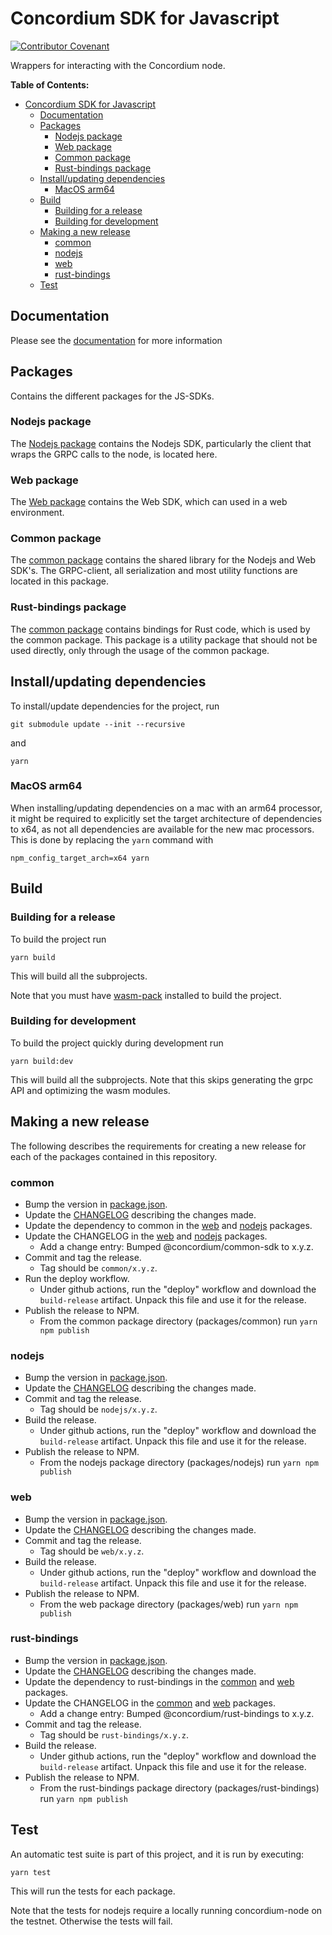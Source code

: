 # Concordium SDK for Javascript

[![Contributor Covenant](https://img.shields.io/badge/Contributor%20Covenant-2.0-4baaaa.svg)](https://github.com/Concordium/.github/blob/main/.github/CODE_OF_CONDUCT.md)

Wrappers for interacting with the Concordium node.

**Table of Contents:**

<!--toc:start-->
- [Concordium SDK for Javascript](#concordium-sdk-for-javascript)
  - [Documentation](#documentation)
  - [Packages](#packages)
    - [Nodejs package](#nodejs-package)
    - [Web package](#web-package)
    - [Common package](#common-package)
    - [Rust-bindings package](#rust-bindings-package)
  - [Install/updating dependencies](#installupdating-dependencies)
    - [MacOS arm64](#macos-arm64)
  - [Build](#build)
    - [Building for a release](#building-for-a-release)
    - [Building for development](#building-for-development)
  - [Making a new release](#making-a-new-release)
    - [common](#common)
    - [nodejs](#nodejs)
    - [web](#web)
    - [rust-bindings](#rust-bindings)
  - [Test](#test)
<!--toc:end-->

## Documentation

Please see the
[documentation](https://rasmus-kirk.github.io/concordium-node-sdk-js/index.html)
for more information

## Packages

Contains the different packages for the JS-SDKs.

### Nodejs package

The [Nodejs package](./packages/nodejs) contains the Nodejs SDK, particularly the client that wraps the GRPC calls
to the node, is located here.

### Web package

The [Web package](./packages/web) contains the Web SDK, which can used in a web environment.

### Common package

The [common package](./packages/common) contains the shared library for the Nodejs and Web SDK's. The GRPC-client, all serialization
and most utility functions are located in this package.

### Rust-bindings package

The [common package](./packages/common) contains bindings for Rust code, which is used by the common package. This
package is a utility package that should not be used directly, only through
the usage of the common package.

## Install/updating dependencies

To install/update dependencies for the project, run

```shell
git submodule update --init --recursive
```

and

```shell
yarn
```

### MacOS arm64

When installing/updating dependencies on a mac with an arm64 processor, it
might be required to explicitly set the target architecture of dependencies
to x64, as not all dependencies are available for the new mac processors. This
is done by replacing the `yarn` command with

```shell
npm_config_target_arch=x64 yarn
```

## Build

### Building for a release

To build the project run

```shell
yarn build
```

This will build all the subprojects.

Note that you must have [wasm-pack](https://rustwasm.github.io/wasm-pack/)
installed to build the project.

### Building for development

To build the project quickly during development run

```shell
yarn build:dev
```

This will build all the subprojects.
Note that this skips generating the grpc API and optimizing the wasm modules.

## Making a new release

The following describes the requirements for creating  a new release for
each of the packages contained in this repository.

### common

- Bump the version in [package.json](./packages/common/package.json).
- Update the [CHANGELOG](./packages/common/CHANGELOG.md) describing the
  changes made.
- Update the dependency to common in the [web](./packages/web/package.json)
  and [nodejs](./packages/nodejs/package.json) packages.
- Update the CHANGELOG in the [web](./packages/web/CHANGELOG.md) and
  [nodejs](./packages/nodejs/CHANGELOG.md) packages.
  - Add a change entry: Bumped @concordium/common-sdk to x.y.z.
- Commit and tag the release.
  - Tag should be `common/x.y.z`.
- Run the deploy workflow.
  - Under github actions, run the "deploy" workflow and download the
    `build-release` artifact. Unpack this file and use it for the release.
- Publish the release to NPM.
  - From the common package directory (packages/common) run `yarn npm publish`

### nodejs

- Bump the version in [package.json](./packages/nodejs/package.json).
- Update the [CHANGELOG](./packages/nodejs/CHANGELOG.md) describing the
  changes made.
- Commit and tag the release.
  - Tag should be `nodejs/x.y.z`.
- Build the release.
  - Under github actions, run the "deploy" workflow and download the
    `build-release` artifact. Unpack this file and use it for the release.
- Publish the release to NPM.
  - From the nodejs package directory (packages/nodejs) run `yarn npm publish`

### web

- Bump the version in [package.json](./packages/web/package.json).
- Update the [CHANGELOG](./packages/web/CHANGELOG.md) describing the
  changes made.
- Commit and tag the release.
  - Tag should be `web/x.y.z`.
- Build the release.
  - Under github actions, run the "deploy" workflow and download the
    `build-release` artifact. Unpack this file and use it for the release.
- Publish the release to NPM.
  - From the web package directory (packages/web) run `yarn npm publish`

### rust-bindings

- Bump the version in [package.json](./packages/rust-bindings/package.json).
- Update the [CHANGELOG](./packages/rust-bindings/CHANGELOG.md) describing
  the changes made.
- Update the dependency to rust-bindings in the
  [common](./packages/common/package.json) and
  [web](./packages/web/package.json) packages.
- Update the CHANGELOG in the [common](./packages/common/CHANGELOG.md) and
  [web](./packages/web/CHANGELOG.md) packages.
  - Add a change entry: Bumped @concordium/rust-bindings to x.y.z.
- Commit and tag the release.
  - Tag should be `rust-bindings/x.y.z`.
- Build the release.
  - Under github actions, run the "deploy" workflow and download the
    `build-release` artifact. Unpack this file and use it for the release.
- Publish the release to NPM.
  - From the rust-bindings package directory (packages/rust-bindings) run
    `yarn npm publish`

## Test

An automatic test suite is part of this project, and it is run by executing:

```shell
yarn test
```

This will run the tests for each package.

Note that the tests for nodejs require a locally running concordium-node on
the testnet. Otherwise the tests will fail.
